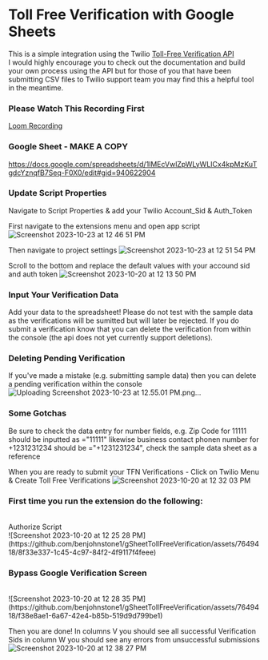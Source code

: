 # Toll Free Verification with Google Sheets
This is a simple integration using the Twilio [Toll-Free Verification API](https://www.twilio.com/docs/messaging/compliance/toll-free/api-onboarding)
</br>
I would highly encourage you to check out the documentation and build your own process using the API but for those of you that have been submitting CSV files to Twilio support team you may find this a helpful tool in the meantime.

### Please Watch This Recording First
[Loom Recording](https://www.loom.com/share/4d1f25df05274c208a3335253b40894e?sid=8733b6d1-aa21-4fc2-9fbf-982fcdca4a4a)

### Google Sheet - MAKE A COPY
https://docs.google.com/spreadsheets/d/1lMEcVwlZpWLyWLICx4kpMzKuTgdcYznqfB7Seq-F0X0/edit#gid=940622904

### Update Script Properties
Navigate to Script Properties & add your Twilio Account_Sid & Auth_Token

First navigate to the extensions menu and open app script
![Screenshot 2023-10-23 at 12 46 51 PM](https://github.com/benjohnstone1/gSheetTollFreeVerification/assets/7649418/9a522b06-6dd8-4312-9b19-a57574523ebe)

Then navigate to project settings
![Screenshot 2023-10-23 at 12 51 54 PM](https://github.com/benjohnstone1/gSheetTollFreeVerification/assets/7649418/1971e30e-0e21-4763-ab62-98ffed1707a8)

Scroll to the bottom and replace the default values with your accound sid and auth token
![Screenshot 2023-10-20 at 12 13 50 PM](https://github.com/benjohnstone1/gSheetTollFreeVerification/assets/7649418/7cfd4c25-89d9-4a06-81b4-90539bfb43f1)

### Input Your Verification Data
Add your data to the spreadsheet! Please do not test with the sample data as the verifications will be sumitted but will later be rejected. If you do submit a verification know that you can delete the verification from within the console (the api does not yet currently support deletions).

### Deleting Pending Verification
If you've made a mistake (e.g. submitting sample data) then you can delete a pending verification within the console
![Uploading Screenshot 2023-10-23 at 12.55.01 PM.png…]()

### Some Gotchas
Be sure to check the data entry for number fields, e.g. Zip Code for 11111 should be inputted as ="11111" likewise business contact phonen number for +1231231234 should be ="+1231231234", check the sample data sheet as a reference

When you are ready to submit your TFN Verifications - Click on Twilio Menu & Create Toll Free Verifications
![Screenshot 2023-10-20 at 12 32 03 PM](https://github.com/benjohnstone1/gSheetTollFreeVerification/assets/7649418/f39632c4-4c4c-46b4-aec3-b73ba4d86289)

### First time you run the extension do the following:
</br>
Authorize Script
</br>
![Screenshot 2023-10-20 at 12 25 28 PM](https://github.com/benjohnstone1/gSheetTollFreeVerification/assets/7649418/8f33e337-1c45-4c97-84f2-4f9117f4feee)

### Bypass Google Verification Screen
</br>
![Screenshot 2023-10-20 at 12 28 35 PM](https://github.com/benjohnstone1/gSheetTollFreeVerification/assets/7649418/f38e8ae1-6a67-42e4-b85b-519d9d799be1)

Then you are done! In columns V you should see all successful Verification Sids in column W you should see any errors from unsuccessful submissions
</br>
![Screenshot 2023-10-20 at 12 38 27 PM](https://github.com/benjohnstone1/gSheetTollFreeVerification/assets/7649418/680cd8b5-af9d-4a12-9692-1d6516977474) 
